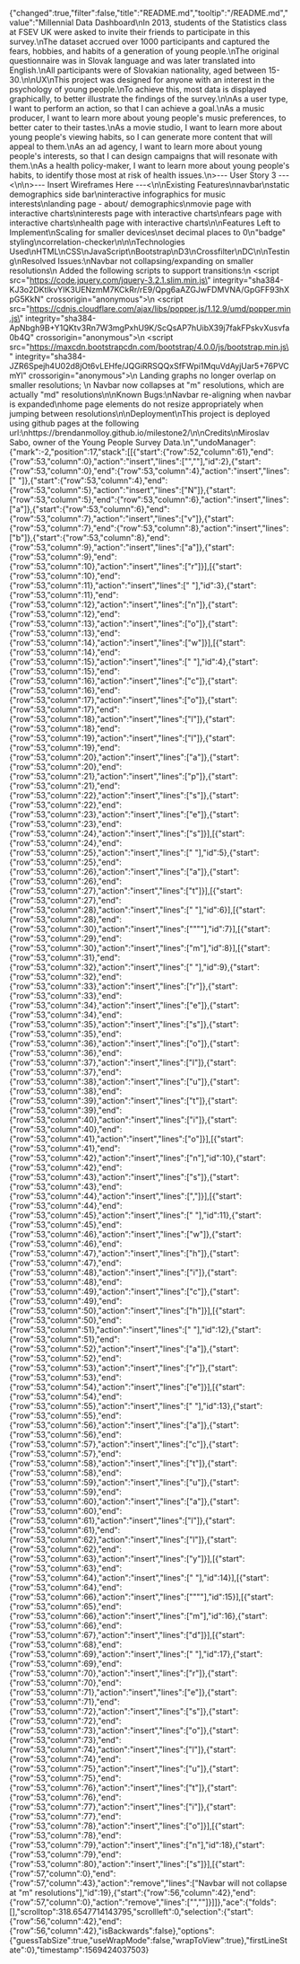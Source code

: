 {"changed":true,"filter":false,"title":"README.md","tooltip":"/README.md","value":"Millennial Data Dashboard\nIn 2013, students of the Statistics class at FSEV UK were asked to invite their friends to participate in this survey.\nThe dataset accrued over 1000 participants and captured the fears, hobbies, and habits of a generation of young people.\nThe original questionnaire was in Slovak language and was later translated into English.\nAll participants were of Slovakian nationality, aged between 15-30.\n\nUX\nThis project was designed for anyone with an interest in the psychology of young people.\nTo achieve this, most data is displayed graphically, to better illustrate the findings of the survey.\n\nAs a user type, I want to perform an action, so that I can achieve a goal.\nAs a music producer, I want to learn more about young people's music preferences, to better cater to their tastes.\nAs a movie studio, I want to learn more about young people's viewing habits, so I can generate more content that will appeal to them.\nAs an ad agency, I want to learn more about young people's interests, so that I can design campaigns that will resonate with them.\nAs a health policy-maker, I want to learn more about young people's habits, to identify those most at risk of health issues.\n>--- User Story 3 ---<\n\n>--- Insert Wireframes Here ---<\n\nExisting Features\nnavbar\nstatic demographics side bar\ninteractive infographics for music interests\nlanding page - about/ demographics\nmovie page with interactive charts\ninterests page with interactive charts\nfears page with interactive charts\nhealth page with interactive charts\n\nFeatures Left to Implement\nScaling for smaller devices\nset decimal places to 0\n\"badge\" styling\ncorrelation-checker\n\n\nTechnologies Used\nHTML\nCSS\nJavaScript\nBootstrap\nD3\nCrossfilter\nDC\n\nTesting\nResolved Issues:\nNavbar not collapsing/expanding on smaller resolutions\n    Added the following scripts to support transitions:\n    <script src=\"https://code.jquery.com/jquery-3.2.1.slim.min.js\" integrity=\"sha384-KJ3o2DKtIkvYIK3UENzmM7KCkRr/rE9/Qpg6aAZGJwFDMVNA/GpGFF93hXpG5KkN\" crossorigin=\"anonymous\"></script>\n    <script src=\"https://cdnjs.cloudflare.com/ajax/libs/popper.js/1.12.9/umd/popper.min.js\" integrity=\"sha384-ApNbgh9B+Y1QKtv3Rn7W3mgPxhU9K/ScQsAP7hUibX39j7fakFPskvXusvfa0b4Q\" crossorigin=\"anonymous\"></script>\n    <script src=\"https://maxcdn.bootstrapcdn.com/bootstrap/4.0.0/js/bootstrap.min.js\" integrity=\"sha384-JZR6Spejh4U02d8jOt6vLEHfe/JQGiRRSQQxSfFWpi1MquVdAyjUar5+76PVCmYl\" crossorigin=\"anonymous\"></script>\n    Landing graphs no longer overlap on smaller resolutions; \n    Navbar now collapses at \"m\" resolutions, which are actually \"md\" resolutions\n\nKnown Bugs:\nNavbar re-aligning when navbar is expanded\nhome page elements do not resize appropriately when jumping between resolutions\n\nDeployment\nThis project is deployed using github pages at the following url:\nhttps://brendanmolloy.github.io/milestone2/\n\nCredits\nMiroslav Sabo, owner of the Young People Survey Data.\n","undoManager":{"mark":-2,"position":17,"stack":[[{"start":{"row":52,"column":61},"end":{"row":53,"column":0},"action":"insert","lines":["",""],"id":2},{"start":{"row":53,"column":0},"end":{"row":53,"column":4},"action":"insert","lines":["    "]},{"start":{"row":53,"column":4},"end":{"row":53,"column":5},"action":"insert","lines":["N"]},{"start":{"row":53,"column":5},"end":{"row":53,"column":6},"action":"insert","lines":["a"]},{"start":{"row":53,"column":6},"end":{"row":53,"column":7},"action":"insert","lines":["v"]},{"start":{"row":53,"column":7},"end":{"row":53,"column":8},"action":"insert","lines":["b"]},{"start":{"row":53,"column":8},"end":{"row":53,"column":9},"action":"insert","lines":["a"]},{"start":{"row":53,"column":9},"end":{"row":53,"column":10},"action":"insert","lines":["r"]}],[{"start":{"row":53,"column":10},"end":{"row":53,"column":11},"action":"insert","lines":[" "],"id":3},{"start":{"row":53,"column":11},"end":{"row":53,"column":12},"action":"insert","lines":["n"]},{"start":{"row":53,"column":12},"end":{"row":53,"column":13},"action":"insert","lines":["o"]},{"start":{"row":53,"column":13},"end":{"row":53,"column":14},"action":"insert","lines":["w"]}],[{"start":{"row":53,"column":14},"end":{"row":53,"column":15},"action":"insert","lines":[" "],"id":4},{"start":{"row":53,"column":15},"end":{"row":53,"column":16},"action":"insert","lines":["c"]},{"start":{"row":53,"column":16},"end":{"row":53,"column":17},"action":"insert","lines":["o"]},{"start":{"row":53,"column":17},"end":{"row":53,"column":18},"action":"insert","lines":["l"]},{"start":{"row":53,"column":18},"end":{"row":53,"column":19},"action":"insert","lines":["l"]},{"start":{"row":53,"column":19},"end":{"row":53,"column":20},"action":"insert","lines":["a"]},{"start":{"row":53,"column":20},"end":{"row":53,"column":21},"action":"insert","lines":["p"]},{"start":{"row":53,"column":21},"end":{"row":53,"column":22},"action":"insert","lines":["s"]},{"start":{"row":53,"column":22},"end":{"row":53,"column":23},"action":"insert","lines":["e"]},{"start":{"row":53,"column":23},"end":{"row":53,"column":24},"action":"insert","lines":["s"]}],[{"start":{"row":53,"column":24},"end":{"row":53,"column":25},"action":"insert","lines":[" "],"id":5},{"start":{"row":53,"column":25},"end":{"row":53,"column":26},"action":"insert","lines":["a"]},{"start":{"row":53,"column":26},"end":{"row":53,"column":27},"action":"insert","lines":["t"]}],[{"start":{"row":53,"column":27},"end":{"row":53,"column":28},"action":"insert","lines":[" "],"id":6}],[{"start":{"row":53,"column":28},"end":{"row":53,"column":30},"action":"insert","lines":["\"\""],"id":7}],[{"start":{"row":53,"column":29},"end":{"row":53,"column":30},"action":"insert","lines":["m"],"id":8}],[{"start":{"row":53,"column":31},"end":{"row":53,"column":32},"action":"insert","lines":[" "],"id":9},{"start":{"row":53,"column":32},"end":{"row":53,"column":33},"action":"insert","lines":["r"]},{"start":{"row":53,"column":33},"end":{"row":53,"column":34},"action":"insert","lines":["e"]},{"start":{"row":53,"column":34},"end":{"row":53,"column":35},"action":"insert","lines":["s"]},{"start":{"row":53,"column":35},"end":{"row":53,"column":36},"action":"insert","lines":["o"]},{"start":{"row":53,"column":36},"end":{"row":53,"column":37},"action":"insert","lines":["l"]},{"start":{"row":53,"column":37},"end":{"row":53,"column":38},"action":"insert","lines":["u"]},{"start":{"row":53,"column":38},"end":{"row":53,"column":39},"action":"insert","lines":["t"]},{"start":{"row":53,"column":39},"end":{"row":53,"column":40},"action":"insert","lines":["i"]},{"start":{"row":53,"column":40},"end":{"row":53,"column":41},"action":"insert","lines":["o"]}],[{"start":{"row":53,"column":41},"end":{"row":53,"column":42},"action":"insert","lines":["n"],"id":10},{"start":{"row":53,"column":42},"end":{"row":53,"column":43},"action":"insert","lines":["s"]},{"start":{"row":53,"column":43},"end":{"row":53,"column":44},"action":"insert","lines":[","]}],[{"start":{"row":53,"column":44},"end":{"row":53,"column":45},"action":"insert","lines":[" "],"id":11},{"start":{"row":53,"column":45},"end":{"row":53,"column":46},"action":"insert","lines":["w"]},{"start":{"row":53,"column":46},"end":{"row":53,"column":47},"action":"insert","lines":["h"]},{"start":{"row":53,"column":47},"end":{"row":53,"column":48},"action":"insert","lines":["i"]},{"start":{"row":53,"column":48},"end":{"row":53,"column":49},"action":"insert","lines":["c"]},{"start":{"row":53,"column":49},"end":{"row":53,"column":50},"action":"insert","lines":["h"]}],[{"start":{"row":53,"column":50},"end":{"row":53,"column":51},"action":"insert","lines":[" "],"id":12},{"start":{"row":53,"column":51},"end":{"row":53,"column":52},"action":"insert","lines":["a"]},{"start":{"row":53,"column":52},"end":{"row":53,"column":53},"action":"insert","lines":["r"]},{"start":{"row":53,"column":53},"end":{"row":53,"column":54},"action":"insert","lines":["e"]}],[{"start":{"row":53,"column":54},"end":{"row":53,"column":55},"action":"insert","lines":[" "],"id":13},{"start":{"row":53,"column":55},"end":{"row":53,"column":56},"action":"insert","lines":["a"]},{"start":{"row":53,"column":56},"end":{"row":53,"column":57},"action":"insert","lines":["c"]},{"start":{"row":53,"column":57},"end":{"row":53,"column":58},"action":"insert","lines":["t"]},{"start":{"row":53,"column":58},"end":{"row":53,"column":59},"action":"insert","lines":["u"]},{"start":{"row":53,"column":59},"end":{"row":53,"column":60},"action":"insert","lines":["a"]},{"start":{"row":53,"column":60},"end":{"row":53,"column":61},"action":"insert","lines":["l"]},{"start":{"row":53,"column":61},"end":{"row":53,"column":62},"action":"insert","lines":["l"]},{"start":{"row":53,"column":62},"end":{"row":53,"column":63},"action":"insert","lines":["y"]}],[{"start":{"row":53,"column":63},"end":{"row":53,"column":64},"action":"insert","lines":[" "],"id":14}],[{"start":{"row":53,"column":64},"end":{"row":53,"column":66},"action":"insert","lines":["\"\""],"id":15}],[{"start":{"row":53,"column":65},"end":{"row":53,"column":66},"action":"insert","lines":["m"],"id":16},{"start":{"row":53,"column":66},"end":{"row":53,"column":67},"action":"insert","lines":["d"]}],[{"start":{"row":53,"column":68},"end":{"row":53,"column":69},"action":"insert","lines":[" "],"id":17},{"start":{"row":53,"column":69},"end":{"row":53,"column":70},"action":"insert","lines":["r"]},{"start":{"row":53,"column":70},"end":{"row":53,"column":71},"action":"insert","lines":["e"]},{"start":{"row":53,"column":71},"end":{"row":53,"column":72},"action":"insert","lines":["s"]},{"start":{"row":53,"column":72},"end":{"row":53,"column":73},"action":"insert","lines":["o"]},{"start":{"row":53,"column":73},"end":{"row":53,"column":74},"action":"insert","lines":["l"]},{"start":{"row":53,"column":74},"end":{"row":53,"column":75},"action":"insert","lines":["u"]},{"start":{"row":53,"column":75},"end":{"row":53,"column":76},"action":"insert","lines":["t"]},{"start":{"row":53,"column":76},"end":{"row":53,"column":77},"action":"insert","lines":["i"]},{"start":{"row":53,"column":77},"end":{"row":53,"column":78},"action":"insert","lines":["o"]}],[{"start":{"row":53,"column":78},"end":{"row":53,"column":79},"action":"insert","lines":["n"],"id":18},{"start":{"row":53,"column":79},"end":{"row":53,"column":80},"action":"insert","lines":["s"]}],[{"start":{"row":57,"column":0},"end":{"row":57,"column":43},"action":"remove","lines":["Navbar will not collapse at \"m\" resolutions"],"id":19},{"start":{"row":56,"column":42},"end":{"row":57,"column":0},"action":"remove","lines":["",""]}]]},"ace":{"folds":[],"scrolltop":318.6547714143795,"scrollleft":0,"selection":{"start":{"row":56,"column":42},"end":{"row":56,"column":42},"isBackwards":false},"options":{"guessTabSize":true,"useWrapMode":false,"wrapToView":true},"firstLineState":0},"timestamp":1569424037503}